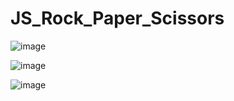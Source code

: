 # JS_Rock_Paper_Scissors
 
![image](https://user-images.githubusercontent.com/62791316/213882051-8a440155-2b4a-4997-b0de-b4b5dea75219.png)

![image](https://user-images.githubusercontent.com/62791316/213882059-957ca529-cbcf-45ae-97bf-1be83ddfbd3e.png)

![image](https://user-images.githubusercontent.com/62791316/213882077-142b69e2-c690-4fcb-a7a5-8e49a4c8e160.png)

